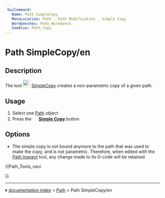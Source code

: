 ```yaml
---
 GuiCommand:
   Name: Path SimpleCopy
   MenuLocation: Path , Path Modification , Simple Copy
   Workbenches: Path_Workbench
   SeeAlso: Path_Copy
---
```


# Path SimpleCopy/en

## Description

The tool <img alt="" src=images/Path_SimpleCopy.svg  style="width:24px;"> [SimpleCopy](Path_SimpleCopy.md) creates a non-parametric copy of a given path.

## Usage

1.  Select one [Path](Path_Workbench.md) object
2.  Press the **<img src="images/Path_SimpleCopy.svg" width=16px> [Simple Copy](Path_SimpleCopy.md)** button

## Options

-   The simple copy is not bound anymore to the path that was used to make the copy, and is not parametric. Therefore, when edited with the [Path Inspect](Path_Inspect.md) tool, any change made to its G-code will be retained.





{{Path_Tools_navi

}}



---
⏵ [documentation index](../README.md) > [Path](Path_Workbench.md) > Path SimpleCopy/en
